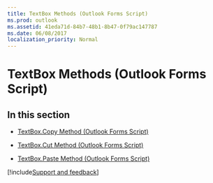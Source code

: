 ```yaml
---
title: TextBox Methods (Outlook Forms Script)
ms.prod: outlook
ms.assetid: 41eda71d-84b7-48b1-8b47-0f79ac147787
ms.date: 06/08/2017
localization_priority: Normal
---
```



# TextBox Methods (Outlook Forms Script)

## In this section


- [TextBox.Copy Method (Outlook Forms Script)](Outlook.textbox.copy.md)
    
- [TextBox.Cut Method (Outlook Forms Script)](Outlook.textbox.cut.md)
    
- [TextBox.Paste Method (Outlook Forms Script)](Outlook.textbox.paste.md)

[!include[Support and feedback](~/includes/feedback-boilerplate.md)]